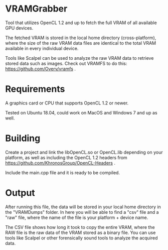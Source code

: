 # VRAMGrabber
Tool that utilizes OpenCL 1.2 and up to fetch the full VRAM of all available GPU devices.

The fetched VRAM is stored in the local home directory (cross-platform), where the size of the raw VRAM data files are identical to the total VRAM available in every individual device.

Tools like Scalpel can be used to analyze the raw VRAM data to retrieve stored data such as images. Check out VRAMFS to do this: https://github.com/Overv/vramfs .

# Requirements
A graphics card or CPU that supports OpenCL 1.2 or newer.

Tested on Ubuntu 18.04, could work on MacOS and Windows 7 and up as well.

# Building
Create a project and link the libOpenCL.so or OpenCL.lib depending on your platform, as well as including the OpenCL 1.2 headers from https://github.com/KhronosGroup/OpenCL-Headers .

Include the main.cpp file and it is ready to be compiled.

# Output
After running this file, the data will be stored in your local home directory in the "VRAMDumps" folder. In here you will be able to find a "csv" file and a "raw" file, where the name of the file is your platform + device name.

The CSV file shows how long it took to copy the entire VRAM, where the RAW file is the raw data of the VRAM stored as a binary file. You can use tools like Scalpel or other forensically sound tools to analyze the acquired data.
